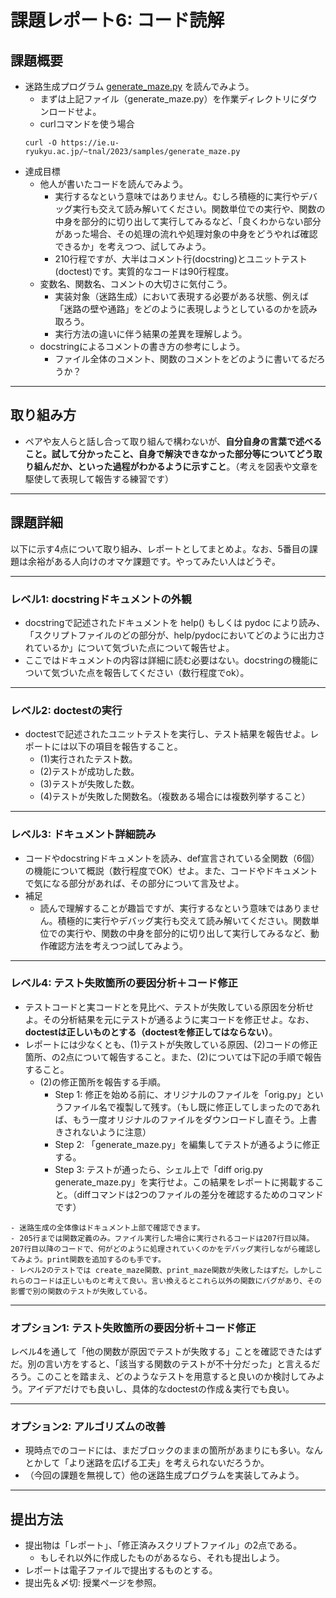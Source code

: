 # 課題レポート6: コード読解

## 課題概要
- 迷路生成プログラム <a href="../samples/generate_maze.py" target="_blank">generate_maze.py</a> を読んでみよう。
  - まずは上記ファイル（generate_maze.py）を作業ディレクトリにダウンロードせよ。
  - curlコマンドを使う場合
  ```shell
  curl -O https://ie.u-ryukyu.ac.jp/~tnal/2023/samples/generate_maze.py
  ```
- 達成目標
  - 他人が書いたコードを読んでみよう。
    - 実行するなという意味ではありません。むしろ積極的に実行やデバッグ実行も交えて読み解いてください。関数単位での実行や、関数の中身を部分的に切り出して実行してみるなど、「良くわからない部分があった場合、その処理の流れや処理対象の中身をどうやれば確認できるか」を考えつつ、試してみよう。
    - 210行程ですが、大半はコメント行(docstring)とユニットテスト(doctest)です。実質的なコードは90行程度。
  - 変数名、関数名、コメントの大切さに気付こう。
    - 実装対象（迷路生成）において表現する必要がある状態、例えば「迷路の壁や通路」をどのように表現しようとしているのかを読み取ろう。
    - 実行方法の違いに伴う結果の差異を理解しよう。
  - docstringによるコメントの書き方の参考にしよう。
    - ファイル全体のコメント、関数のコメントをどのように書いてるだろうか？

---
## 取り組み方
- ペアや友人らと話し合って取り組んで構わないが、**自分自身の言葉で述べること。試して分かったこと、自身で解決できなかった部分等についてどう取り組んだか、といった過程がわかるように示すこと**。（考えを図表や文章を駆使して表現して報告する練習です）

---
## 課題詳細
以下に示す4点について取り組み、レポートとしてまとめよ。なお、5番目の課題は余裕がある人向けのオマケ課題です。やってみたい人はどうぞ。

---
### レベル1: docstringドキュメントの外観
- docstringで記述されたドキュメントを help() もしくは pydoc により読み、「スクリプトファイルのどの部分が、help/pydocにおいてどのように出力されているか」について気づいた点について報告せよ。
- ここではドキュメントの内容は詳細に読む必要はない。docstringの機能について気づいた点を報告してください（数行程度でok）。

---
### レベル2: doctestの実行
- doctestで記述されたユニットテストを実行し、テスト結果を報告せよ。レポートには以下の項目を報告すること。
  - (1)実行されたテスト数。
  - (2)テストが成功した数。
  - (3)テストが失敗した数。
  - (4)テストが失敗した関数名。（複数ある場合には複数列挙すること）

---
### レベル3: ドキュメント詳細読み
- コードやdocstringドキュメントを読み、def宣言されている全関数（6個）の機能について概説（数行程度でOK）せよ。また、コードやドキュメントで気になる部分があれば、その部分について言及せよ。
- 補足
  - 読んで理解することが趣旨ですが、実行するなという意味ではありません。積極的に実行やデバッグ実行も交えて読み解いてください。関数単位での実行や、関数の中身を部分的に切り出して実行してみるなど、動作確認方法を考えつつ試してみよう。

---
### レベル4: テスト失敗箇所の要因分析＋コード修正
- テストコードと実コードとを見比べ、テストが失敗している原因を分析せよ。その分析結果を元にテストが通るように実コードを修正せよ。なお、**doctestは正しいものとする（doctestを修正してはならない）**。
- レポートには少なくとも、(1)テストが失敗している原因、(2)コードの修正箇所、の2点について報告すること。また、(2)については下記の手順で報告すること。
  - (2)の修正箇所を報告する手順。
    - Step 1: 修正を始める前に、オリジナルのファイルを「orig.py」というファイル名で複製して残す。（もし既に修正してしまったのであれば、もう一度オリジナルのファイルをダウンロードし直そう。上書きされないように注意）
    - Step 2: 「generate_maze.py」を編集してテストが通るように修正する。
    - Step 3: テストが通ったら、シェル上で「diff orig.py generate_maze.py」を実行せよ。この結果をレポートに掲載すること。（diffコマンドは2つのファイルの差分を確認するためのコマンドです）

```{hint}
- 迷路生成の全体像はドキュメント上部で確認できます。
- 205行までは関数定義のみ。ファイル実行した場合に実行されるコードは207行目以降。207行目以降のコードで、何がどのように処理されていくのかをデバッグ実行しながら確認してみよう。print関数を追加するのも手です。
- レベル2のテストでは create_maze関数、print_maze関数が失敗したはずだ。しかしこれらのコードは正しいものと考えて良い。言い換えるとこれら以外の関数にバグがあり、その影響で別の関数のテストが失敗している。
```

---
### オプション1: テスト失敗箇所の要因分析＋コード修正
レベル4を通して「他の関数が原因でテストが失敗する」ことを確認できたはずだ。別の言い方をすると、「該当する関数のテストが不十分だった」と言えるだろう。このことを踏まえ、どのようなテストを用意すると良いのか検討してみよう。アイデアだけでも良いし、具体的なdoctestの作成＆実行でも良い。

---
### オプション2: アルゴリズムの改善
- 現時点でのコードには、まだブロックのままの箇所があまりにも多い。なんとかして「より迷路を広げる工夫」を考えられないだろうか。
- （今回の課題を無視して）他の迷路生成プログラムを実装してみよう。

---
## <a name="upload">提出方法</a>
- 提出物は「レポート」、「修正済みスクリプトファイル」の2点である。
  - もしそれ以外に作成したものがあるなら、それも提出しよう。
- レポートは電子ファイルで提出するものとする。
- 提出先＆〆切: 授業ページを参照。
